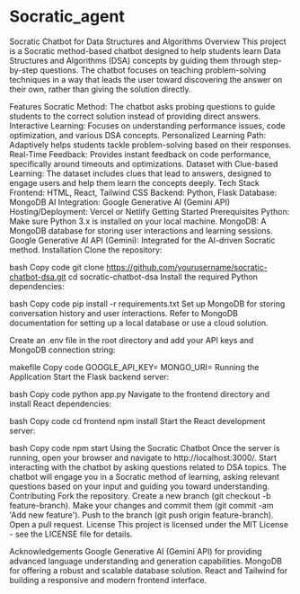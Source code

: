 # Socratic_agent
Socratic Chatbot for Data Structures and Algorithms
Overview
This project is a Socratic method-based chatbot designed to help students learn Data Structures and Algorithms (DSA) concepts by guiding them through step-by-step questions. The chatbot focuses on teaching problem-solving techniques in a way that leads the user toward discovering the answer on their own, rather than giving the solution directly.

Features
Socratic Method: The chatbot asks probing questions to guide students to the correct solution instead of providing direct answers.
Interactive Learning: Focuses on understanding performance issues, code optimization, and various DSA concepts.
Personalized Learning Path: Adaptively helps students tackle problem-solving based on their responses.
Real-Time Feedback: Provides instant feedback on code performance, specifically around timeouts and optimizations.
Dataset with Clue-based Learning: The dataset includes clues that lead to answers, designed to engage users and help them learn the concepts deeply.
Tech Stack
Frontend: HTML, React, Tailwind CSS
Backend: Python, Flask
Database: MongoDB
AI Integration: Google Generative AI (Gemini API)
Hosting/Deployment: Vercel or Netlify
Getting Started
Prerequisites
Python: Make sure Python 3.x is installed on your local machine.
MongoDB: A MongoDB database for storing user interactions and learning sessions.
Google Generative AI API (Gemini): Integrated for the AI-driven Socratic method.
Installation
Clone the repository:

bash
Copy code
git clone https://github.com/yourusername/socratic-chatbot-dsa.git
cd socratic-chatbot-dsa
Install the required Python dependencies:

bash
Copy code
pip install -r requirements.txt
Set up MongoDB for storing conversation history and user interactions. Refer to MongoDB documentation for setting up a local database or use a cloud solution.

Create an .env file in the root directory and add your API keys and MongoDB connection string:

makefile
Copy code
GOOGLE_API_KEY=<your-google-api-key>
MONGO_URI=<your-mongodb-uri>
Running the Application
Start the Flask backend server:

bash
Copy code
python app.py
Navigate to the frontend directory and install React dependencies:

bash
Copy code
cd frontend
npm install
Start the React development server:

bash
Copy code
npm start
Using the Socratic Chatbot
Once the server is running, open your browser and navigate to http://localhost:3000/.
Start interacting with the chatbot by asking questions related to DSA topics.
The chatbot will engage you in a Socratic method of learning, asking relevant questions based on your input and guiding you toward understanding.
Contributing
Fork the repository.
Create a new branch (git checkout -b feature-branch).
Make your changes and commit them (git commit -am 'Add new feature').
Push to the branch (git push origin feature-branch).
Open a pull request.
License
This project is licensed under the MIT License - see the LICENSE file for details.

Acknowledgements
Google Generative AI (Gemini API) for providing advanced language understanding and generation capabilities.
MongoDB for offering a robust and scalable database solution.
React and Tailwind for building a responsive and modern frontend interface.
